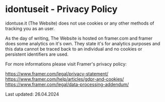 # idontuseit - Privacy Policy

idontuse.it (The Website) does not use cookies or any other methods of tracking you as an user.

As the day of writing, The Website is hosted on framer.com and framer does some analytics on it's own. They state it's for analytics purposes and this data cannot be traced back to an individual and no cookies or persistent identifiers are used.

For more informations please visit Framer's privacy policy:

https://www.framer.com/legal/privacy-statement/
https://www.framer.com/help/articles/gdpr-and-cookies/
https://www.framer.com/legal/data-processing-addendum/

Last updated: 26.04.2024